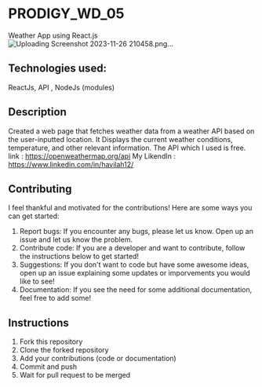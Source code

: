 # PRODIGY_WD_05
Weather App using React.js
![Uploading Screenshot 2023-11-26 210458.png…]()


## Technologies used:
ReactJs, API , NodeJs (modules)

## Description
Created a web page that fetches weather data from a weather API  based on the user-inputted location. 
It Displays the current weather conditions, temperature, and other relevant information. The API which I used is free. link : https://openweathermap.org/api
My LikendIn : https://www.linkedin.com/in/havilah12/

## Contributing
I feel thankful and motivated for the contributions! Here are some ways you can get started:
1. Report bugs: If you encounter any bugs, please let us know. Open up an issue and let us know the problem.
2. Contribute code: If you are a developer and want to contribute, follow the instructions below to get started!
3. Suggestions: If you don't want to code but have some awesome ideas, open up an issue explaining some updates or imporvements you would like to see!
4. Documentation: If you see the need for some additional documentation, feel free to add some!

## Instructions
1. Fork this repository
2. Clone the forked repository
3. Add your contributions (code or documentation)
4. Commit and push
5. Wait for pull request to be merged
